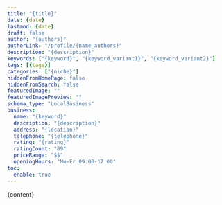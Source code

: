 ```yaml
---
title: "{title}"
date: {date}
lastmod: {date}
draft: false
author: "{authors}"
authorLink: "/profile/{name_authors}"
description: "{description}"
keywords: ["{keyword}", "{keyword_variant1}", "{keyword_variant2}"]
tags: [{tags}]
categories: ["{niche}"]
hiddenFromHomePage: false
hiddenFromSearch: false
featuredImage: ""
featuredImagePreview: ""
schema_type: "LocalBusiness"
business:
  name: "{keyword}"
  description: "{description}"
  address: "{location}"
  telephone: "{telephone}"
  rating: "{rating}"
  ratingCount: "89"
  priceRange: "$$"
  openingHours: "Mo-Fr 09:00-17:00"
toc:
  enable: true
---
```

        
{content}